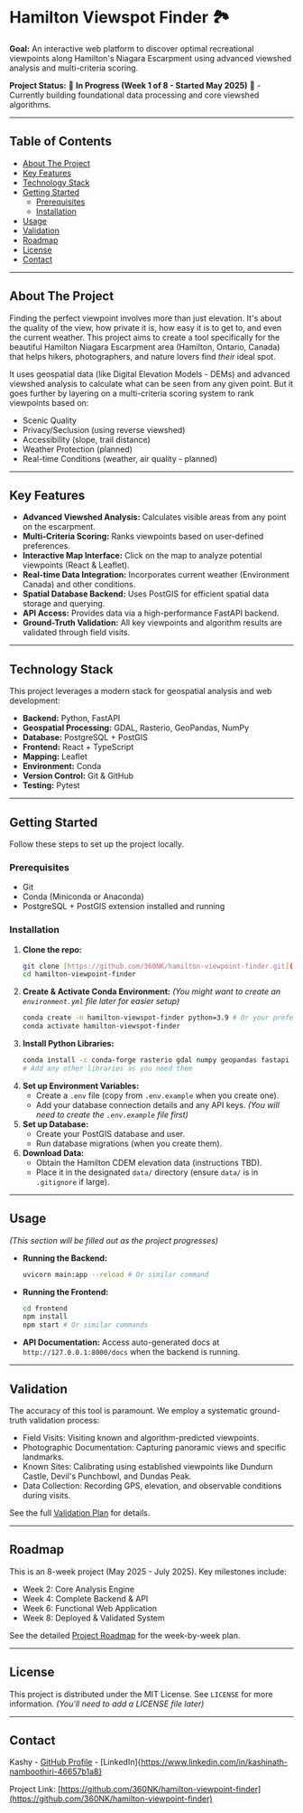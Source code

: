 # Hamilton Viewspot Finder 🏞️

**Goal:** An interactive web platform to discover optimal recreational viewpoints along Hamilton's Niagara Escarpment using advanced viewshed analysis and multi-criteria scoring.

**Project Status:** 🚧 **In Progress (Week 1 of 8 - Started May 2025)** 🚧 - Currently building foundational data processing and core viewshed algorithms.

---

## Table of Contents

- [About The Project](#about-the-project)
- [Key Features](#key-features)
- [Technology Stack](#technology-stack)
- [Getting Started](#getting-started)
  - [Prerequisites](#prerequisites)
  - [Installation](#installation)
- [Usage](#usage)
- [Validation](#validation)
- [Roadmap](#roadmap)
- [License](#license)
- [Contact](#contact)

---

## About The Project

Finding the perfect viewpoint involves more than just elevation. It's about the quality of the view, how private it is, how easy it is to get to, and even the current weather. This project aims to create a tool specifically for the beautiful Hamilton Niagara Escarpment area (Hamilton, Ontario, Canada) that helps hikers, photographers, and nature lovers find _their_ ideal spot.

It uses geospatial data (like Digital Elevation Models - DEMs) and advanced viewshed analysis to calculate what can be seen from any given point. But it goes further by layering on a multi-criteria scoring system to rank viewpoints based on:

- Scenic Quality
- Privacy/Seclusion (using reverse viewshed)
- Accessibility (slope, trail distance)
- Weather Protection (planned)
- Real-time Conditions (weather, air quality - planned)

---

## Key Features

- **Advanced Viewshed Analysis:** Calculates visible areas from any point on the escarpment.
- **Multi-Criteria Scoring:** Ranks viewpoints based on user-defined preferences.
- **Interactive Map Interface:** Click on the map to analyze potential viewpoints (React & Leaflet).
- **Real-time Data Integration:** Incorporates current weather (Environment Canada) and other conditions.
- **Spatial Database Backend:** Uses PostGIS for efficient spatial data storage and querying.
- **API Access:** Provides data via a high-performance FastAPI backend.
- **Ground-Truth Validation:** All key viewpoints and algorithm results are validated through field visits.

---

## Technology Stack

This project leverages a modern stack for geospatial analysis and web development:

- **Backend:** Python, FastAPI
- **Geospatial Processing:** GDAL, Rasterio, GeoPandas, NumPy
- **Database:** PostgreSQL + PostGIS
- **Frontend:** React + TypeScript
- **Mapping:** Leaflet
- **Environment:** Conda
- **Version Control:** Git & GitHub
- **Testing:** Pytest

---

## Getting Started

Follow these steps to set up the project locally.

### Prerequisites

- Git
- Conda (Miniconda or Anaconda)
- PostgreSQL + PostGIS extension installed and running

### Installation

1.  **Clone the repo:**
    ```bash
    git clone [https://github.com/360NK/hamilton-viewpoint-finder.git](https://github.com/360NK/hamilton-viewpoint-finder.git)
    cd hamilton-viewpoint-finder
    ```
2.  **Create & Activate Conda Environment:**
    _(You might want to create an `environment.yml` file later for easier setup)_
    ```bash
    conda create -n hamilton-viewspot-finder python=3.9 # Or your preferred version
    conda activate hamilton-viewspot-finder
    ```
3.  **Install Python Libraries:**
    ```bash
    conda install -c conda-forge rasterio gdal numpy geopandas fastapi uvicorn psycopg2-binary pytest
    # Add any other libraries as you need them
    ```
4.  **Set up Environment Variables:**
    - Create a `.env` file (copy from `.env.example` when you create one).
    - Add your database connection details and any API keys.
      _(You will need to create the `.env.example` file first)_
5.  **Set up Database:**
    - Create your PostGIS database and user.
    - Run database migrations (when you create them).
6.  **Download Data:**
    - Obtain the Hamilton CDEM elevation data (instructions TBD).
    - Place it in the designated `data/` directory (ensure `data/` is in `.gitignore` if large).

---

## Usage

_(This section will be filled out as the project progresses)_

- **Running the Backend:**
  ```bash
  uvicorn main:app --reload # Or similar command
  ```
- **Running the Frontend:**
  ```bash
  cd frontend
  npm install
  npm start # Or similar commands
  ```
- **API Documentation:** Access auto-generated docs at `http://127.0.0.1:8000/docs` when the backend is running.

---

## Validation

The accuracy of this tool is paramount. We employ a systematic ground-truth validation process:

- Field Visits: Visiting known and algorithm-predicted viewpoints.
- Photographic Documentation: Capturing panoramic views and specific landmarks.
- Known Sites: Calibrating using established viewpoints like Dundurn Castle, Devil's Punchbowl, and Dundas Peak.
- Data Collection: Recording GPS, elevation, and observable conditions during visits.

See the full [Validation Plan](validation_plan.md) for details.

---

## Roadmap

This is an 8-week project (May 2025 - July 2025). Key milestones include:

- Week 2: Core Analysis Engine
- Week 4: Complete Backend & API
- Week 6: Functional Web Application
- Week 8: Deployed & Validated System

See the detailed [Project Roadmap](project_roadmap.md) for the week-by-week plan.

---

## License

This project is distributed under the MIT License. See `LICENSE` for more information. _(You'll need to add a LICENSE file later)_

---

## Contact

Kashy - [GitHub Profile](https://github.com/360NK) - [LinkedIn]{https://www.linkedin.com/in/kashinath-namboothiri-46657b1a8}

Project Link: [https://github.com/360NK/hamilton-viewpoint-finder](https://github.com/360NK/hamilton-viewpoint-finder)
